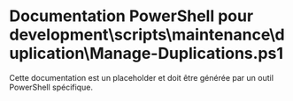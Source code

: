 # Documentation PowerShell pour development\scripts\maintenance\duplication\Manage-Duplications.ps1

Cette documentation est un placeholder et doit être générée par un outil PowerShell spécifique.
